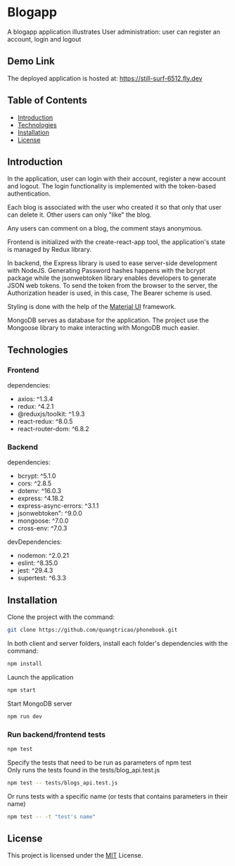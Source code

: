 # Blogapp

A blogapp application illustrates User administration: user can register an account, login and logout

## Demo Link

The deployed application is hosted at: https://still-surf-6512.fly.dev

## Table of Contents

- [Introduction](#overview)
- [Technologies](#technologies)
- [Installation](#installation)
- [License](#license)

## Introduction

In the application, user can login with their account, register a new account and logout. The login functionality is implemented with the token-based authentication.

Each blog is associated with the user who created it so that only that user can delete it. Other users can only "like" the blog.

Any users can comment on a blog, the comment stays anonymous.


Frontend is initialized with the create-react-app tool, the application's state is managed by Redux library.

In backend, the Express library is used to ease server-side development with NodeJS. Generating Password hashes happens with the bcrypt package
while the jsonwebtoken library enables developers to generate JSON web tokens. To send the token from the browser to the server, the Authorization header is used, in this case, The Bearer scheme is used.

Styling is done with the help of the [Material UI](https://mui.com) framework.

MongoDB serves as database for the application. The project use the Mongoose library to make interacting with MongoDB much easier.

## Technologies

### Frontend

dependencies:
* axios: ^1.3.4
* redux: ^4.2.1
* @reduxjs/toolkit: ^1.9.3
* react-redux: ^8.0.5
* react-router-dom: ^6.8.2

### Backend

dependencies:
* bcrypt: ^5.1.0
* cors: ^2.8.5
* dotenv: ^16.0.3
* express: ^4.18.2
* express-async-errors: ^3.1.1
* jsonwebtoken": ^9.0.0
* mongoose: ^7.0.0
* cross-env: ^7.0.3

devDependencies:
* nodemon: ^2.0.21
* eslint: ^8.35.0
* jest: ^29.4.3
* supertest: ^6.3.3

## Installation

Clone the project with the command:

```sh
git clone https://github.com/quangtricao/phonebook.git
```

In both client and server folders, install each folder's dependencies with the command:

```sh
npm install
```

Launch the application

```sh
npm start
```

Start MongoDB server

```sh
npm run dev
```

### Run backend/frontend tests

```sh
npm test
```

Specify the tests that need to be run as parameters of npm test <br/>
Only runs the tests found in the tests/blog_api.test.js

```sh
npm test -- tests/blogs_api.test.js
```

Or runs tests with a specific name (or tests that contains parameters in their name)

```sh
npm test -- -t "test's name"
```

## License

This project is licensed under the [MIT](https://choosealicense.com/licenses/mit/) License.
